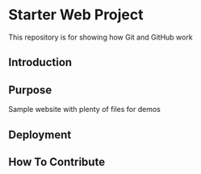 # Starter Web Project

This repository is for showing how Git and GitHub work

## Introduction

## Purpose

Sample website with plenty of files for demos

## Deployment 

## How To Contribute